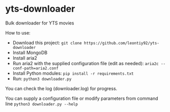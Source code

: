 # yts-downloader
Bulk downloader for YTS movies

How to use:
- Download this project:
`git clone https://github.com/leontiy92/yts-downloader`
- Install MongoDB
- Install aria2
- Run aria2 with the supplied configuration file (edit as needed):
`aria2c --conf-path=aria2.conf`
- Install Python modules:
`pip install -r requirements.txt`
- Run:
`python3 downloader.py`

You can check the log (downloader.log) for progress.

You can supply a configuration file or modify parameters from command line
`python3 downloader.py --help`
